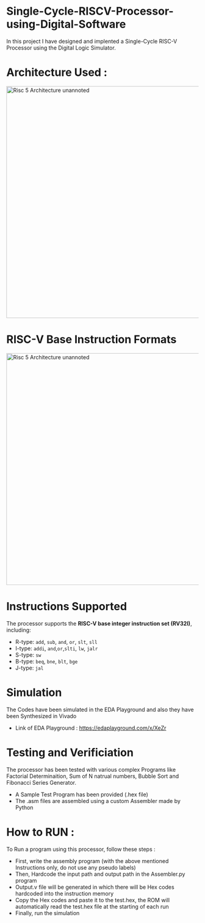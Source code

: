 # Single-Cycle-RISCV-Processor-using-Digital-Software
In this project I have designed and implented a Single-Cycle RISC-V Processor using the Digital Logic Simulator.
# Architecture Used :
<img width="606" alt="Risc 5 Architecture unannoted" src="https://github.com/user-attachments/assets/5759f1d1-4b0b-46fd-95f2-586a722ba84f" />

# RISC-V Base Instruction Formats 
<img width="606" alt="Risc 5 Architecture unannoted" src="https://github.com/user-attachments/assets/3016bb93-3bf9-4e93-b371-1e19e48669f2" />

# Instructions Supported
 The processor supports the **RISC-V base integer instruction set (RV32I)**, including:  
 - R-type: `add`, `sub`, `and`, `or`, `slt`, `sll` 
 - I-type: `addi`, `and`,`or`,`slti`, `lw`, `jalr`  
 - S-type: `sw`  
 - B-type: `beq`, `bne`, `blt`, `bge`  
 - J-type: `jal`

# Simulation 
 The Codes have been simulated in the EDA Playground and also they have been Synthesized in Vivado
 - Link of EDA Playground : https://edaplayground.com/x/XeZr

# Testing and Verificiation 
 The processor has been tested with various complex Programs like Factorial Determinaition, Sum of N natrual numbers, Bubble Sort and Fibonacci Series Generator.
 - A Sample Test Program has been provided (.hex file)
 - The .asm files are assembled using a custom Assembler made by Python
# How to RUN :
To Run a program using this processor, follow these steps : 
 - First, write the assembly program (with the above mentioned Instructions only, do not use any pseudo labels)
 - Then, Hardcode the input path and output path in the Assembler.py program
 - Output.v file will be generated in which there will be Hex codes hardcoded into the instruction memory
 - Copy the Hex codes and paste it to the test.hex, the ROM will automatically read the test.hex file at the starting of each run
 - Finally, run the simulation

